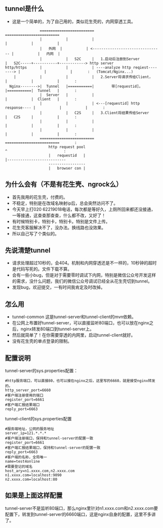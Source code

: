 ## tunnel是什么
* 这是一个简单的，为了自己用的，类似花生壳的，内网穿透工具。

```
				=========================									=========================
				|			|			|							 		|			|			|
				|	外网	|			| <--------------------------------	|			|	内网	|
				|			|	S2C		| 	1.启动后注册到Server			|	S2C-----+-----------+------------> http server		
http/https		|			|			| ----analyze http reqiest-------->	|			|			|		:	(Tomcat/Nginx...)
	|			|			|			|	2.Server将请求传给Client，		|			|			|		:
  Nginx-------->|  Tunnel	|===========|	     带[requestid]。			|===========|  Tunnel	|		:
				|  Server	|			|									|			|  Client	|		:
				|			|			| <---[requestid] http response----	|			|			|		:
				|			|	C2S		| 	3.Client将结果传给Server		|	C2S		|			|		:
				|			|			|									|			|			|		:
				|			|			|									|			|			|		:
				=========================									=========================		:
					http request pool											 ^							:			
					|	requestid	|											 |---------------------------
					-----------------
					|	browser con	|

```				



## 为什么会有（不是有花生壳、ngrock么）
* 首先我用的花生壳，付费的。
* 不稳定，特别是在改域名映射ip后，总会突然访问不了。
* 今天早上打020 62219018电话，每次都是等好久，上厕所回来都还没接通，一等接通，这查查那查查，什么都不改，又好了！
* 有时候特别卡，特别卡，特别卡。特别是文件上传。
* 花生壳客服解决不了，没办法。换线路也没效果。
* 所以自己写了个类似的。

## 先说清楚tunnel
* 请求处理超过10秒的，会404。机制和内网穿透还是不一样的，10秒钟的超时是代码写死的。文件下载不算。
* 会有一些小bug，但是对于需要零时调试下内网，特别是微信公众号开发这样的需求，没什么问题，我们的微信公众号调试已经全从花生壳切到tunnel。
* 发现bug，欢迎提交，一有时间我肯定及时改掉。

## 怎么用
* tunnel-common  这是tunnel-server和tunnel-client的mvn依赖。
* 在公网上布置好tunnel-server，可以直接监听80端口，也可以放在nginx之后，nginx转发80端口到tunnel-server上。
* 然后就简单了！在你需要穿透的内网里，启动tunnel-client就好。
* 没有花生壳的单点登录的限制。


## 配置说明
tunnel-server的sys.properties配置：
```
#http服务端口，可以直接80，也可以接在nginx之后，这里写的6660，就是接受nginx转发的。
http_server_port=6660
#客户端注册使用的端口
register_port=6661
#客户端汇报结果端口
reply_port=6663

```
tunnel-client的sys.properties配置
```
#服务端地址，公网的服务地址
server_ip=121.*.*.*
#客户端注册端口，保持和tunnel-server的配置一致
register_port=6661
#客户端汇报结果端口，保持和tunnel-server的配置一致
reply_port=6663
#客户端的名称，全局唯一
name=test4online
#需要登记的域名
host_ary=n1.xxxx.com,n2.xxxx.com
n1.xxxx.com=localhost:9090
n2.xxxx.com=localhost:80
```

## 如果是上面这样配置
tunnel-server不是监听80端口，那么nginx里针对n1.xxxx.com和n2.xxxx.com要配置下，转发到tunnel-server的6660端口，这是nginx自身的配置，这里不多讲了。
